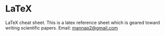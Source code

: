 # LaTeX
LaTeX cheat sheet. This is a latex reference sheet which is geared toward writing scientific papers. Email: mannap2@gmail.com
